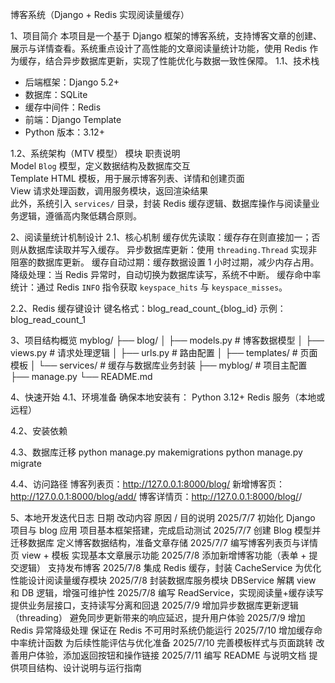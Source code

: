 博客系统（Django + Redis 实现阅读量缓存）

1、项目简介
本项目是一个基于 Django 框架的博客系统，支持博客文章的创建、展示与详情查看。系统重点设计了高性能的文章阅读量统计功能，使用 Redis 作为缓存，结合异步数据库更新，实现了性能优化与数据一致性保障。
1.1、技术栈
- 后端框架：Django 5.2+
- 数据库：SQLite
- 缓存中间件：Redis
- 前端：Django Template
- Python 版本：3.12+

1.2、系统架构（MTV 模型）
    模块                         职责说明                                         
    Model               `Blog` 模型，定义数据结构及数据库交互                
  Template             HTML 模板，用于展示博客列表、详情和创建页面        
    View                 请求处理函数，调用服务模块，返回渲染结果           
此外，系统引入 `services/` 目录，封装 Redis 缓存逻辑、数据库操作与阅读量业务逻辑，遵循高内聚低耦合原则。

2、阅读量统计机制设计
2.1、核心机制
缓存优先读取：缓存存在则直接加一；否则从数据库读取并写入缓存。
异步数据库更新：使用 `threading.Thread` 实现非阻塞的数据库更新。
缓存自动过期：缓存数据设置 1 小时过期，减少内存占用。
降级处理：当 Redis 异常时，自动切换为数据库读写，系统不中断。
缓存命中率统计：通过 Redis `INFO` 指令获取 `keyspace_hits` 与 `keyspace_misses`。

2.2、Redis 缓存键设计
键名格式：blog_read_count_{blog_id}
示例：blog_read_count_1

3、项目结构概览
myblog/
├── blog/
│   ├── models.py                # 博客数据模型
│   ├── views.py                 # 请求处理逻辑
│   ├── urls.py                  # 路由配置
│   ├── templates/               # 页面模板
│   └── services/                # 缓存与数据库业务封装
├── myblog/                      # 项目主配置
├── manage.py
└── README.md


4、快速开始
4.1、环境准备
确保本地安装有：
Python 3.12+
Redis 服务（本地或远程）

4.2、安装依赖

4.3、数据库迁移
python manage.py makemigrations
python manage.py migrate

4.4、访问路径
博客列表页：http://127.0.0.1:8000/blog/
新增博客页：http://127.0.0.1:8000/blog/add/
博客详情页：http://127.0.0.1:8000/blog/<id>/

5、本地开发迭代日志
  日期	              改动内容	                                       原因 / 目的说明
2025/7/7	      初始化 Django 项目与 blog 应用	                   项目基本框架搭建，完成启动测试
2025/7/7	      创建 Blog 模型并迁移数据库	                       定义博客数据结构，准备文章存储
2025/7/7	      编写博客列表页与详情页 view + 模板	               实现基本文章展示功能
2025/7/8	      添加新增博客功能（表单 + 提交逻辑）	               支持发布博客
2025/7/8	      集成 Redis 缓存，封装 CacheService	               为优化性能设计阅读量缓存模块
2025/7/8	      封装数据库服务模块 DBService	                     解耦 view 和 DB 逻辑，增强可维护性
2025/7/8	      编写 ReadService，实现阅读量+缓存读写	             提供业务层接口，支持读写分离和回退
2025/7/9	      增加异步数据库更新逻辑（threading）	               避免同步更新带来的响应延迟，提升用户体验
2025/7/9	      增加 Redis 异常降级处理	                         保证在 Redis 不可用时系统仍能运行
2025/7/10	      增加缓存命中率统计函数	                           为后续性能评估与优化准备
2025/7/10	      完善模板样式与页面跳转	                           改善用户体验，添加返回按钮和操作链接
2025/7/11	      编写 README 与说明文档	                           提供项目结构、设计说明与运行指南

